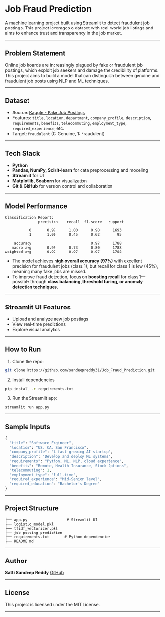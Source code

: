 # Job Fraud Prediction

A machine learning project built using Streamlit to detect fraudulent job postings. This project leverages a dataset with real-world job listings and aims to enhance trust and transparency in the job market.

---

## Problem Statement

Online job boards are increasingly plagued by fake or fraudulent job postings, which exploit job seekers and damage the credibility of platforms. This project aims to build a model that can distinguish between genuine and fraudulent job posts using NLP and ML techniques.

---

## Dataset

* Source: [Kaggle - Fake Job Postings](https://www.kaggle.com/datasets/shivamb/real-or-fake-fake-jobposting-prediction)
* Features: `title`, `location`, `department`, `company_profile`, `description`, `requirements`, `benefits`, `telecommuting`, `employment_type`, `required_experience`, etc.
* Target: `fraudulent` (0: Genuine, 1: Fraudulent)

---

## Tech Stack

* **Python**
* **Pandas, NumPy, Scikit-learn** for data preprocessing and modeling
* **Streamlit** for UI
* **Matplotlib, Seaborn** for visualization
* **Git & GitHub** for version control and collaboration

---

## Model Performance

```text
Classification Report:
               precision    recall  f1-score   support

           0       0.97      1.00      0.98      1693
           1       1.00      0.45      0.62        95

    accuracy                           0.97      1788
   macro avg       0.99      0.73      0.80      1788
weighted avg       0.97      0.97      0.97      1788
```

* The model achieves **high overall accuracy (97%)** with excellent precision for fraudulent jobs (class 1), but recall for class 1 is low (45%), meaning many fake jobs are missed.
* To improve fraud detection, focus on **boosting recall** for class 1—possibly through **class balancing, threshold tuning, or anomaly detection techniques.**

---

## Streamlit UI Features

* Upload and analyze new job postings
* View real-time predictions
* Explore visual analytics

---

## How to Run

1. Clone the repo:

```bash
git clone https://github.com/sandeepreddy31/Job_Fraud_Prediction.git
```

2. Install dependencies:

```bash
pip install -r requirements.txt
```

3. Run the Streamlit app:

```bash
streamlit run app.py
```

---

## Sample Inputs

```python
{
  "title": "Software Engineer",
  "location": "US, CA, San Francisco",
  "company_profile": "A fast-growing AI startup",
  "description": "Develop and deploy ML systems",
  "requirements": "Python, ML, NLP, cloud experience",
  "benefits": "Remote, Health Insurance, Stock Options",
  "telecommuting": 1,
  "employment_type": "Full-time",
  "required_experience": "Mid-Senior level",
  "required_education": "Bachelor's Degree"
}
```

---

## Project Structure

```
├── app.py                  # Streamlit UI
├── logistic_model.pkl              
├── tfidf_vectorizer.pkl      
├── job-posting-prediction      
├── requirements.txt       # Python dependencies
├── README.md
```

---

## Author

**Satti Sandeep Reddy**
[GitHub](https://github.com/sandeepreddy31)

---

## License

This project is licensed under the MIT License.

---

